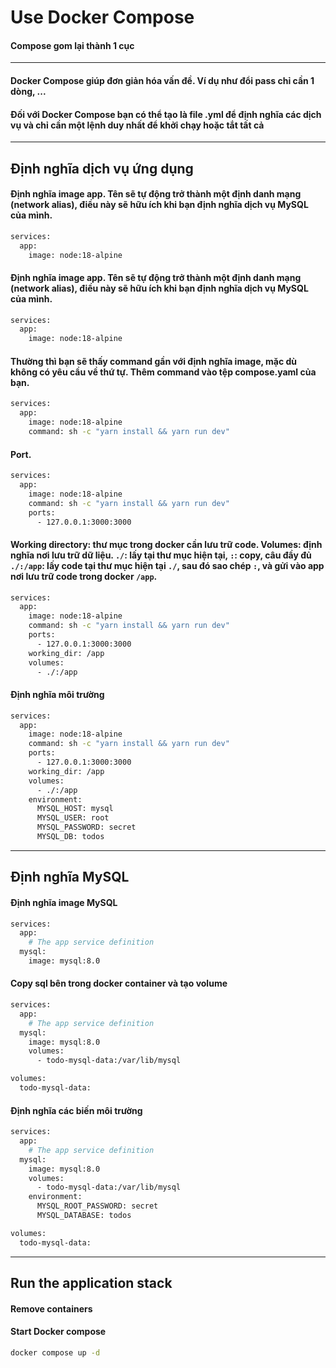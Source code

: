 # Use Docker Compose
#### Compose gom lại thành 1 cục
***
#### Docker Compose giúp đơn giản hóa vấn đề. Ví dụ như đổi pass chỉ cần 1 dòng, ...
#### Đối với Docker Compose bạn có thể tạo là file .yml để định nghĩa các dịch vụ và chỉ cần một lệnh duy nhất để khởi chạy hoặc tắt tất cả
***
## Định nghĩa dịch vụ ứng dụng
#### Định nghĩa image app. Tên sẽ tự động trở thành một định danh mạng (network alias), điều này sẽ hữu ích khi bạn định nghĩa dịch vụ MySQL của mình.
```sh
services:
  app:
    image: node:18-alpine
```
#### Định nghĩa image app. Tên sẽ tự động trở thành một định danh mạng (network alias), điều này sẽ hữu ích khi bạn định nghĩa dịch vụ MySQL của mình.
```sh
services:
  app:
    image: node:18-alpine
```
#### Thường thì bạn sẽ thấy command gần với định nghĩa image, mặc dù không có yêu cầu về thứ tự. Thêm command vào tệp compose.yaml của bạn.
```sh
services:
  app:
    image: node:18-alpine
    command: sh -c "yarn install && yarn run dev"
```
#### Port.
```sh
services:
  app:
    image: node:18-alpine
    command: sh -c "yarn install && yarn run dev"
    ports:
      - 127.0.0.1:3000:3000
```
#### Working directory: thư mục trong docker cần lưu trữ code. Volumes: định nghĩa nơi lưu trữ dữ liệu. `./`: lấy tại thư mục hiện tại, `:`: copy, câu đầy đủ `./:/app`: lấy code tại thư mục hiện tại `./`, sau đó sao chép `:`, và gửi vào app nơi lưu trữ code trong docker `/app`.
```sh
services:
  app:
    image: node:18-alpine
    command: sh -c "yarn install && yarn run dev"
    ports:
      - 127.0.0.1:3000:3000
    working_dir: /app
    volumes:
      - ./:/app
```
#### Định nghĩa môi trường
```sh
services:
  app:
    image: node:18-alpine
    command: sh -c "yarn install && yarn run dev"
    ports:
      - 127.0.0.1:3000:3000
    working_dir: /app
    volumes:
      - ./:/app
    environment:
      MYSQL_HOST: mysql
      MYSQL_USER: root
      MYSQL_PASSWORD: secret
      MYSQL_DB: todos
```
***
## Định nghĩa MySQL
#### Định nghĩa image MySQL
```sh
services:
  app:
    # The app service definition
  mysql:
    image: mysql:8.0
```
#### Copy sql bên trong docker container và tạo volume
```sh
services:
  app:
    # The app service definition
  mysql:
    image: mysql:8.0
    volumes:
      - todo-mysql-data:/var/lib/mysql

volumes:
  todo-mysql-data:
```
#### Định nghĩa các biến môi trường
```sh
services:
  app:
    # The app service definition
  mysql:
    image: mysql:8.0
    volumes:
      - todo-mysql-data:/var/lib/mysql
    environment:
      MYSQL_ROOT_PASSWORD: secret
      MYSQL_DATABASE: todos

volumes:
  todo-mysql-data:
```
***
## Run the application stack
#### Remove containers
#### Start Docker compose
```sh
docker compose up -d
```